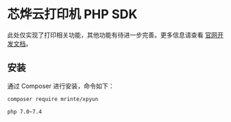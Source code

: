 # 芯烨云打印机 PHP SDK

此处仅实现了打印相关功能，其他功能有待进一步完善。更多信息请查看 [官网开发文档](https://www.xpyun.net/open/index.html)。

## 安装
通过 Composer 进行安装，命令如下：
```bash
composer require mrinte/xpyun

php 7.0~7.4
